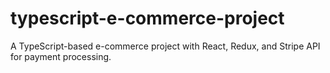 # typescript-e-commerce-project
A TypeScript-based e-commerce project with React, Redux, and Stripe API for payment processing.
